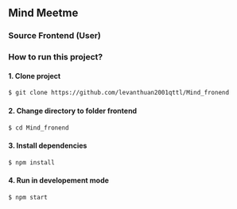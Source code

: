 ## Mind Meetme 

### Source Frontend (User)

### How to run this project?

#### 1. Clone project

```bash
$ git clone https://github.com/levanthuan2001qttl/Mind_fronend
```

#### 2. Change directory to folder frontend

```bash
$ cd Mind_fronend
```

#### 3. Install dependencies

```bash
$ npm install
```

#### 4. Run in developement mode

```bash
$ npm start
```
